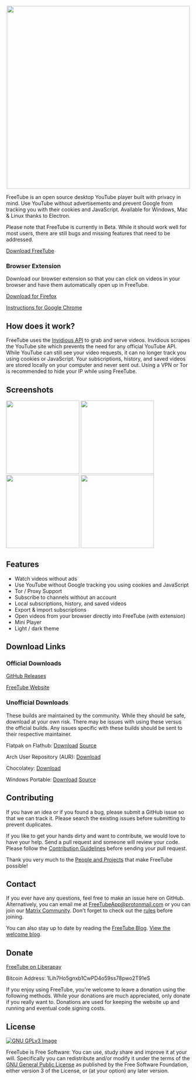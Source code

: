 <p align="center">
 <img src="https://freetubeapp.github.io/images/logoColor.png" width=500 align="center">
</p>

FreeTube is an open source desktop YouTube player built with privacy in mind.
Use YouTube without advertisements and prevent Google from tracking you with their cookies and JavaScript.
Available for Windows, Mac & Linux thanks to Electron.

Please note that FreeTube is currently in Beta. While it should work well for
most users, there are still bugs and missing features that need to be
addressed.

[Download FreeTube](https://github.com/FreeTubeApp/FreeTube/releases)

### Browser Extension

Download our browser extension so that you can click on videos in your browser and have them automatically open up in FreeTube.

[Download for Firefox](https://addons.mozilla.org/en-US/firefox/addon/freetube-redirect/)

[Instructions for Google Chrome](https://github.com/FreeTubeApp/FreeTube/wiki/Browser-Extension)

## How does it work?
FreeTube uses the [Invidious API](https://github.com/omarroth/invidious) to grab and serve videos.  Invidious scrapes the YouTube site which prevents the need for any official YouTube API.  While YouTube can still see your video requests, it can no
longer track you using cookies or JavaScript. Your subscriptions, history, and
saved videos are stored locally on your computer and never sent out.  Using a VPN or Tor is recommended
to hide your IP while using FreeTube.

## Screenshots
<img src="https://freetubeapp.io/images/FreeTube1.png" width=200> <img src="https://freetubeapp.io/images/FreeTube2.png" width=200> <img src="https://freetubeapp.io/images/FreeTube3.png" width=200> <img src="https://freetubeapp.io/images/FreeTube4.png" width=200>

## Features
* Watch videos without ads
* Use YouTube without Google tracking you using cookies and JavaScript
* Tor / Proxy Support
* Subscribe to channels without an account
* Local subscriptions, history, and saved videos
* Export & import subscriptions
* Open videos from your browser directly into FreeTube (with extension)
* Mini Player
* Light / dark theme

## Download Links

### Official Downloads

[GitHub Releases](https://github.com/FreeTubeApp/FreeTube/releases)

[FreeTube Website](https://freetubeapp.io/#download)

### Unofficial Downloads

These builds are maintained by the community.  While they should be safe, download at your own risk.  There may be issues with using these versus the official builds.  Any issues specific with these builds should be sent to their respective maintainer.

Flatpak on Flathub: [Download](https://flathub.org/apps/details/io.freetubeapp.FreeTube) [Source](https://github.com/flathub/io.freetubeapp.FreeTube)

Arch User Repository (AUR): [Download](https://aur.archlinux.org/packages/freetube-bin/)

Chocolatey: [Download](https://chocolatey.org/packages/freetube/)

Windows Portable: [Download](https://github.com/rddim/FreeTubePortable/releases) [Source](https://github.com/rddim/FreeTubePortable)

## Contributing
If you have an idea or if you found a bug, please submit a GitHub issue so that
we can track it.  Please search the existing issues before submitting to
prevent duplicates.

If you like to get your hands dirty and want to contribute, we would love to
have your help.  Send a pull request and someone will review your code. Please
follow the [Contribution
Guidelines](https://github.com/FreeTubeApp/FreeTube/blob/master/CONTRIBUTING.md)
before sending your pull request.

Thank you very much to the [People and Projects](https://github.com/FreeTubeApp/FreeTube/wiki/Credits) that make FreeTube possible!

## Contact

If you ever have any questions, feel free to make an issue here on GitHub.  Alternatively, you can email me at FreeTubeApp@protonmail.com or you can join our [Matrix Community](https://riot.im/app/#/group/+freetube:matrix.org).  Don't forget to check out the [rules](https://github.com/FreeTubeApp/FreeTube/wiki/Matrix-Server-Info-&-Rules) before joining.

You can also stay up to date by reading the [FreeTube Blog](https://write.as/freetube/).  [View the welcome blog](https://write.as/freetube/welcome-to-freetube-blogs).

## Donate

[FreeTube on Liberapay](https://liberapay.com/FreeTube)

Bitcoin Address: 1Lih7Ho5gnxb1CwPD4o59ss78pwo2T91eS

If you enjoy using FreeTube, you're welcome to leave a donation using the following methods.  While your donations are much appreciated, only donate if you really want to.  Donations are used for keeping the website up and running and eventual code signing costs.

## License
[![GNU GPLv3 Image](https://www.gnu.org/graphics/gplv3-127x51.png)](http://www.gnu.org/licenses/gpl-3.0.en.html)  

FreeTube is Free Software: You can use, study share and improve it at your
will. Specifically you can redistribute and/or modify it under the terms of the
[GNU General Public License](https://www.gnu.org/licenses/gpl.html) as
published by the Free Software Foundation, either version 3 of the License, or
(at your option) any later version.  
